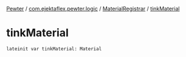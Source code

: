 [Pewter](../../index.md) / [com.ejektaflex.pewter.logic](../index.md) / [MaterialRegistrar](index.md) / [tinkMaterial](./tink-material.md)

# tinkMaterial

`lateinit var tinkMaterial: Material`